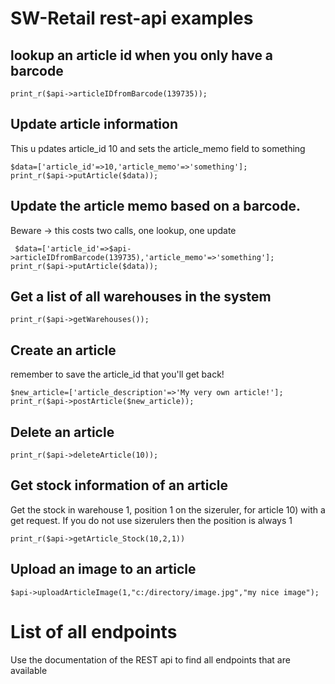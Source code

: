 # SW-Retail rest-api examples

## lookup an article id when you only have a barcode
```
print_r($api->articleIDfromBarcode(139735));
```


## Update article information
This u pdates article_id 10 and sets the article_memo field to something
```
$data=['article_id'=>10,'article_memo'=>'something'];
print_r($api->putArticle($data));
```

## Update the article memo based on a barcode.
Beware -> this costs two calls, one lookup, one update
```
 $data=['article_id'=>$api->articleIDfromBarcode(139735),'article_memo'=>'something'];
print_r($api->putArticle($data));
```

## Get a list of all warehouses in the system
```
print_r($api->getWarehouses());
```

## Create an article
remember to save the article_id that you'll get back!
```
$new_article=['article_description'=>'My very own article!'];
print_r($api->postArticle($new_article));
```

## Delete an article
 ```
 print_r($api->deleteArticle(10));
 ```

## Get stock information of an article
Get the stock in warehouse 1, position 1 on the sizeruler, for article 10) with a get request. If you do not use sizerulers then the position is always 1
```
print_r($api->getArticle_Stock(10,2,1))
```

## Upload an image to an article
```
$api->uploadArticleImage(1,"c:/directory/image.jpg","my nice image");
```

# List of all endpoints 
Use the documentation of the REST api to find all endpoints that are available

